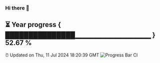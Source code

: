 ### Hi there 👋
⏳ Year progress { ███████████████▁▁▁▁▁▁▁▁▁▁▁▁▁▁▁ } 52.67 %
---
⏰ Updated on Thu, 11 Jul 2024 18:20:39 GMT
![Progress Bar CI](https://github.com/liununu/liununu/workflows/Progress%20Bar%20CI/badge.svg)
